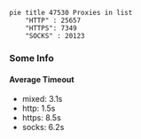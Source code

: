 
```mermaid
pie title 47530 Proxies in list
    "HTTP" : 25657
    "HTTPS": 7349
    "SOCKS" : 20123
```

### Some Info
#### Average Timeout

- mixed: 3.1s
- http: 1.5s
- https: 8.5s
- socks: 6.2s